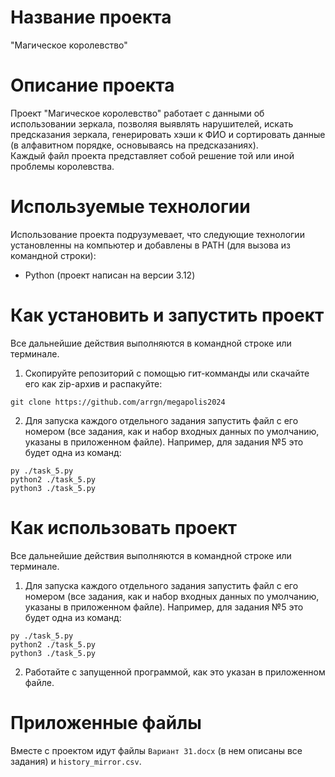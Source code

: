 # Название проекта
"Магическое королевство"

# Описание проекта
Проект "Магическое королевство" работает с данными об использовании зеркала, позволяя выявлять нарушителей, искать предсказания зеркала, генерировать хэши к ФИО и сортировать данные (в алфавитном порядке, основываясь на предсказаниях).  
Каждый файл проекта представляет собой решение той или иной проблемы королевства.

# Используемые технологии
Использование проекта подрузумевает, что следующие технологии установленны на компьютер и добавлены в PATH (для вызова из командной строки):
- Python (проект написан на версии 3.12)

# Как установить и запустить проект
Все дальнейшие действия выполняются в командной строке или терминале.
1. Скопируйте репозиторий с помощью гит-комманды или скачайте его как zip-архив и распакуйте:
```commandline
git clone https://github.com/arrgn/megapolis2024
```
2. Для запуска каждого отдельного задания запустить файл с его номером (все задания, как и набор входных данных по умолчанию, указаны в приложенном файле). Например, для задания №5 это будет одна из команд:
```commandline
py ./task_5.py
python2 ./task_5.py 
python3 ./task_5.py
```
# Как использовать проект
Все дальнейшие действия выполняются в командной строке или терминале.
1. Для запуска каждого отдельного задания запустить файл с его номером (все задания, как и набор входных данных по умолчанию, указаны в приложенном файле). Например, для задания №5 это будет одна из команд:
```commandline
py ./task_5.py
python2 ./task_5.py 
python3 ./task_5.py
```
2. Работайте с запущенной программой, как это указан в приложенном файле.
# Приложенные файлы
Вместе с проектом идут файлы `Вариант 31.docx` (в нем описаны все задания) и `history_mirror.csv`.